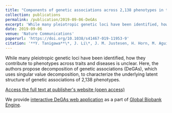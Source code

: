 ```yaml
---
title: "Components of genetic associations across 2,138 phenotypes in the UK Biobank highlight adipocyte biology"
collection: publications
permalink: /publication/2019-09-06-DeGAs
excerpt: 'While many pleiotropic genetic loci have been identified, how they contribute to phenotypes across traits and diseases is unclear. Here, the authors propose decomposition of genetic associations (DeGAs), which uses singular value decomposition, to characterize the underlying latent structure of genetic associations of 2,138 phenotypes.'
date: 2019-09-06
venue: 'Nature Communications'
paperurl: 'https://doi.org/10.1038/s41467-019-11953-9'
citation: '**Y. Tanigawa**\*, J. Li\*, J. M. Justesen, H. Horn, M. Aguirre, C. DeBoever, C. Chang, B. Narasimhan, K. Lage, T. Hastie, C. Y. Park, G. Bejerano, E. Ingelsson, M. A. Rivas, Components of genetic associations across 2,138 phenotypes in the UK Biobank highlight adipocyte biology. Nat Commun. 10, 1–14 (2019).'
---
```


While many pleiotropic genetic loci have been identified, how they contribute to phenotypes across traits and diseases is unclear. Here, the authors propose decomposition of genetic associations (DeGAs), which uses singular value decomposition, to characterize the underlying latent structure of genetic associations of 2,138 phenotypes.

[Access the full text at publisher's website (open access)](https://doi.org/10.1038/s41467-019-11953-9)

We provide [interactive DeGAs web application](https://gbe.stanford.edu/degas) as a part of [Global Biobank Engine](https://gbe.stanford.edu/).
